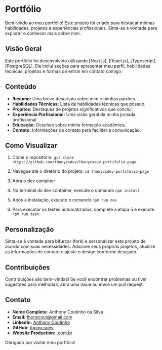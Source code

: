 # Portfólio

Bem-vindo ao meu portfólio! Este projeto foi criado para destacar minhas habilidades, projetos e experiências profissionais. Sinta-se à vontade para explorar e conhecer mais sobre mim.

## Visão Geral

Este portfólio foi desenvolvido utilizando [Next.js], [React.js], [Typescript], [PostgreSQL]. Ele inclui seções para apresentar meu perfil, habilidades técnicas, projetos e formas de entrar em contato comigo.

## Conteúdo

- **Resumo:** Uma breve descrição sobre mim e minhas paixões.
- **Habilidades Técnicas:** Lista de habilidades técnicas que possuo.
- **Projetos:** Destaques de projetos significativos que concluí.
- **Experiência Profissional:** Uma visão geral da minha jornada profissional.
- **Educação:** Detalhes sobre minha formação acadêmica.
- **Contato:** Informações de contato para facilitar a comunicação.

## Como Visualizar

1. Clone o repositório: `git clone https://github.com/thonycsdev/thonycsdev-portifolio-page`
2. Navegue até o diretório do projeto: `cd thonycsdev-portifolio-page`
3. Abra o dev container
4. No terminal do dev container, execute o comando `npm install`
5. Após a instalação, execute o comando `npm run dev`

6. Para executar os testes automatizados, complete a etapa 5 e execute `npm run test`

## Personalização

Sinta-se à vontade para bifurcar (fork) e personalizar este projeto de acordo com suas necessidades. Adicione seus próprios projetos, atualize as informações de contato e ajuste o design conforme desejado.

## Contribuições

Contribuições são bem-vindas! Se você encontrar problemas ou tiver sugestões para melhorias, abra uma issue ou envie um pull request.

## Contato

- **Nome Completo:** Anthony Coutinho da Silva
- **Email:** thonycout@gmail.com
- **LinkedIn:** [Anthony Coutinho](https://www.linkedin.com/in/seu-linkedin/)
- **GitHub:** [thonycsdev](https://github.com/seu-usuario)
- **Website Production:** [.com.br](https:www.thonycsdev.com.br)

Obrigado por visitar meu portfólio!
